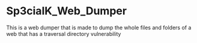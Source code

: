 # Sp3cialK_Web_Dumper
This is a web dumper that is made to dump the whole files and folders of a web that has a traversal directory vulnerability

